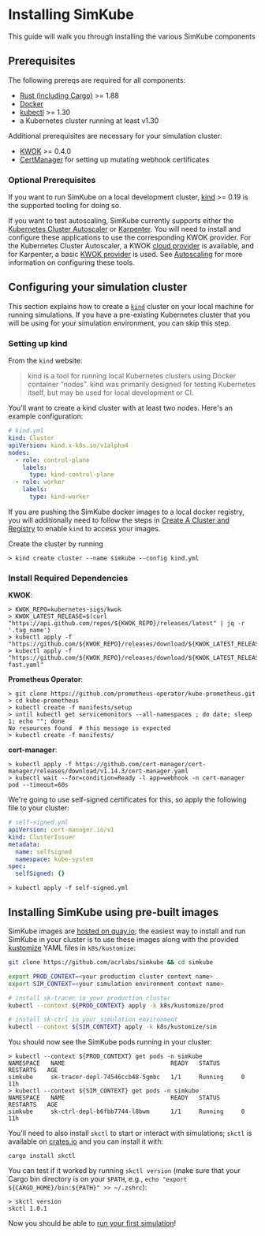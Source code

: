 <!--
template: docs.html
-->

# Installing SimKube

This guide will walk you through installing the various SimKube components

## Prerequisites

The following prereqs are required for all components:

- [Rust (including Cargo)](https://www.rust-lang.org/learn/get-started) >= 1.88
- [Docker](https://docs.docker.com/get-started/)
- [kubectl](https://kubernetes.io/docs/tasks/tools/) >= 1.30
- a Kubernetes cluster running at least v1.30

Additional prerequisites are necessary for your simulation cluster:

- [KWOK](https://kwok.sigs.k8s.io) >= 0.4.0
- [CertManager](https://cert-manager.io) for setting up mutating webhook certificates

### Optional Prerequisites

If you want to run SimKube on a local development cluster, [kind](https://kind.sigs.k8s.io) >= 0.19 is the supported
tooling for doing so.

If you want to test autoscaling, SimKube currently supports either the [Kubernetes Cluster Autoscaler](https://github.com/kubernetes/autoscaler)
or [Karpenter](https://karpenter.sh).  You will need to install and configure these applications to use the
corresponding KWOK provider.  For the Kubernetes Cluster Autoscaler, a KWOK [cloud provider](https://github.com/kubernetes/autoscaler/tree/master/cluster-autoscaler/cloudprovider/kwok)
is available, and for Karpenter, a basic [KWOK provider](https://github.com/kubernetes-sigs/karpenter/tree/main/kwok) is
used.  See [Autoscaling](../adv/autoscaling.md) for more information on configuring these tools.

## Configuring your simulation cluster

This section explains how to create a [`kind`](https://kind.sigs.k8s.io) cluster on your local machine for running
simulations.  If you have a pre-existing Kubernetes cluster that you will be using for your simulation environment, you
can skip this step.

### Setting up kind

From the `kind` website:

> kind is a tool for running local Kubernetes clusters using Docker container “nodes”.  kind was primarily designed for
> testing Kubernetes itself, but may be used for local development or CI.

You'll want to create a kind cluster with at least two nodes.  Here's an example configuration:

```yaml
# kind.yml
kind: Cluster
apiVersion: kind.x-k8s.io/v1alpha4
nodes:
  - role: control-plane
    labels:
      type: kind-control-plane
  - role: worker
    labels:
      type: kind-worker
```

If you are pushing the SimKube docker images to a local docker registry, you will additionally need to follow the steps
in [Create A Cluster and Registry](https://kind.sigs.k8s.io/docs/user/local-registry/) to enable `kind` to access your
images.

Create the cluster by running

```
> kind create cluster --name simkube --config kind.yml
```

### Install Required Dependencies

**KWOK**:

```
> KWOK_REPO=kubernetes-sigs/kwok
> KWOK_LATEST_RELEASE=$(curl "https://api.github.com/repos/${KWOK_REPO}/releases/latest" | jq -r '.tag_name')
> kubectl apply -f "https://github.com/${KWOK_REPO}/releases/download/${KWOK_LATEST_RELEASE}/kwok.yaml"
> kubectl apply -f "https://github.com/${KWOK_REPO}/releases/download/${KWOK_LATEST_RELEASE}/stage-fast.yaml"
```

**Prometheus Operator**:

```
> git clone https://github.com/prometheus-operator/kube-prometheus.git
> cd kube-prometheus
> kubectl create -f manifests/setup
> until kubectl get servicemonitors --all-namespaces ; do date; sleep 1; echo ""; done
No resources found  # this message is expected
> kubectl create -f manifests/
```

**cert-manager**:

```
> kubectl apply -f https://github.com/cert-manager/cert-manager/releases/download/v1.14.3/cert-manager.yaml
> kubectl wait --for=condition=Ready -l app=webhook -n cert-manager pod --timeout=60s
```

We're going to use self-signed certificates for this, so apply the following file to your cluster:

```yaml
# self-signed.yml
apiVersion: cert-manager.io/v1
kind: ClusterIssuer
metadata:
  name: selfsigned
  namespace: kube-system
spec:
  selfSigned: {}
```

```
> kubectl apply -f self-signed.yml
```

## Installing SimKube using pre-built images

SimKube images are [hosted on quay.io](https://quay.io/organization/appliedcomputing); the easiest way to install and
run SimKube in your cluster is to use these images along with the provided [kustomize](https://kubernetes.io/docs/tasks/manage-kubernetes-objects/kustomization/)
YAML files in `k8s/kustomize`:

```bash
git clone https://github.com/acrlabs/simkube && cd simkube

export PROD_CONTEXT=<your production cluster context name>
export SIM_CONTEXT=<your simulation environment context name>

# install sk-tracer in your production cluster
kubectl --context ${PROD_CONTEXT} apply -k k8s/kustomize/prod

# install sk-ctrl in your simulation environment
kubectl --context ${SIM_CONTEXT} apply -k k8s/kustomize/sim
```

You should now see the SimKube pods running in your cluster:


```
> kubectl --context ${PROD_CONTEXT} get pods -n simkube
NAMESPACE   NAME                              READY   STATUS      RESTARTS   AGE
simkube     sk-tracer-depl-74546ccb48-5gmbc   1/1     Running     0          11h
> kubectl --context ${SIM_CONTEXT} get pods -n simkube
NAMESPACE   NAME                              READY   STATUS      RESTARTS   AGE
simkube     sk-ctrl-depl-b6fbb7744-l8bwm      1/1     Running     0          11h
```

You'll need to also install `skctl` to start or interact with simulations; `skctl` is available on
[crates.io](https://crates.io/crates/skctl) and you can install it with:

```
cargo install skctl
```

You can test if it worked by running `skctl version` (make sure that your Cargo bin directory is on your `$PATH`, e.g.,
`echo "export ${CARGO_HOME}/bin:${PATH}" >> ~/.zshrc`):

```
> skctl version
skctl 1.0.1
```

Now you should be able to [run your first simulation](./running.md)!

